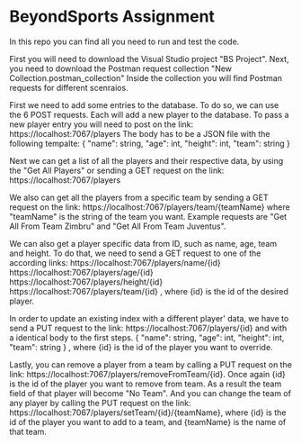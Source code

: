 # BeyondSports Assignment

In this repo you can find all you need to run and test the code. 

First you will need to download the Visual Studio project "BS Project".
Next, you need to download the Postman request collection "New Collection.postman_collection"
Inside the collection you will find Postman requests for different scenraios.

First we need to add some entries to the database. To do so, we can use the 6 POST requests. Each will add a new player to the database.
To pass a new player entry you will need to post on the link: https://localhost:7067/players
The body has to be a JSON file with the following tempalte:
{
    "name": string,
    "age": int,
    "height": int,
    "team": string
}

Next we can get a list of all the players and their respective data, by using the "Get All Players" or sending a GET request on the link: https://localhost:7067/players

We also can get all the players from a specific team by sending a GET request on the link: https://localhost:7067/players/team/{teamName}
where "teamName" is the string of the team you want. Example requests are "Get All From Team Zimbru" and "Get All From Team Juventus".

We can also get a player specific data from ID, such as name, age, team and height. To do that, we need to send a GET request to one of the according links:
https://localhost:7067/players/name/{id}
https://localhost:7067/players/age/{id}
https://localhost:7067/players/height/{id}
https://localhost:7067/players/team/{id}
, where {id} is the id of the desired player.

In order to update an existing index with a different player' data, we have to send a PUT request to the link: https://localhost:7067/players/{id} and with a identical body to the first steps.
{
    "name": string,
    "age": int,
    "height": int,
    "team": string
}
, where {id} is the id of the player you want to override.

Lastly, you can remove a player from a team by calling a PUT request on the link: https://localhost:7067/players/removeFromTeam/{id}.
Once again {id} is the id of the player you want to remove from team. As a result the team field of that player will become "No Team".
And you can change the team of any player by calling the PUT request on the link: https://localhost:7067/players/setTeam/{id}/{teamName}, where {id} is the id of the player you want to add to a team, and {teamName} is the name of that team.
